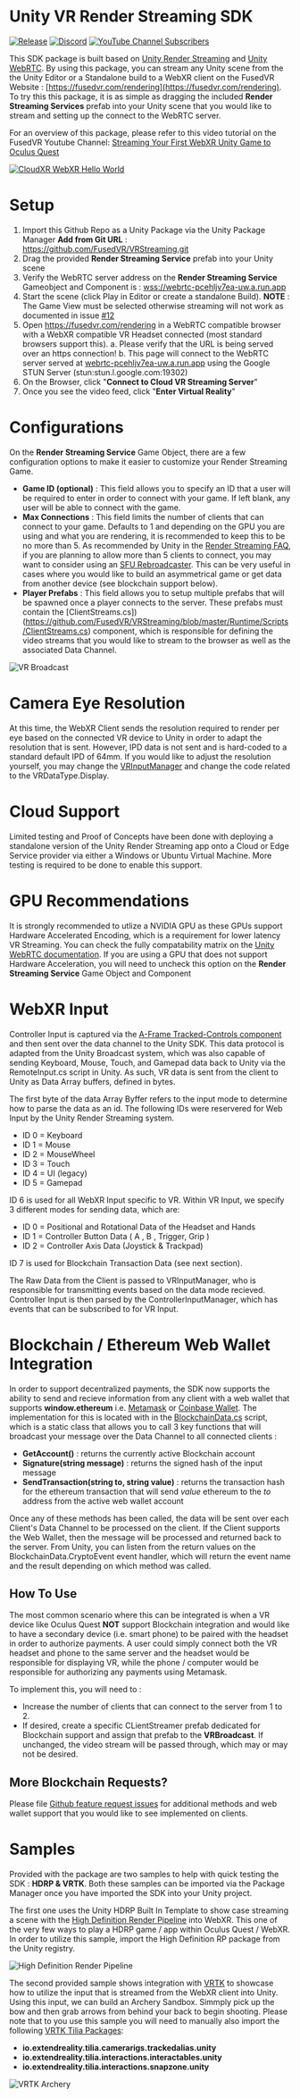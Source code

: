 # Unity VR Render Streaming SDK

[![Release](https://img.shields.io/github/v/release/FusedVR/VRStreaming)](https://github.com/FusedVR/VRStreaming/releases) [![Discord](https://img.shields.io/discord/871764886563196948?color=6a0dad&label=discord&logo=discord)](https://discord.gg/rV8fEAmG5B) [![YouTube Channel Subscribers](https://img.shields.io/youtube/channel/subscribers/UCLO98KHpNx6JwsdnH04l9yQ?style=social)](https://www.youtube.com/FusedVR?sub_confirmation=1)

This SDK package is built based on [Unity Render Streaming](https://docs.unity3d.com/Packages/com.unity.renderstreaming@2.0/manual/index.html) and [Unity WebRTC](https://docs.unity3d.com/Packages/com.unity.webrtc@2.4/manual/index.html). By using this package, you can stream any Unity scene from the the Unity Editor or a Standalone build to a WebXR client on the FusedVR Website : [https://fusedvr.com/rendering](https://fusedvr.com/rendering). To try this this package, it is as simple as dragging the included **Render Streaming Services** prefab into your Unity scene that you would like to stream and setting up the connect to the WebRTC server. 

For an overview of this package, please refer to this video tutorial on the FusedVR Youtube Channel: [Streaming Your First WebXR Unity Game to Oculus Quest](https://youtu.be/di18sWRlbFs)

[![CloudXR WebXR Hello World](https://raw.githubusercontent.com/FusedVR/VRStreaming/master/Images~/hello-world.jpg)](https://youtu.be/di18sWRlbFs)

# Setup

1. Import this Github Repo as a Unity Package via the Unity Package Manager **Add from Git URL** : https://github.com/FusedVR/VRStreaming.git
2. Drag the provided **Render Streaming Service** prefab into your Unity scene
3. Verify the WebRTC server address on the **Render Streaming Service** Gameobject and Component is : [wss://webrtc-pcehljv7ea-uw.a.run.app](https://webrtc-pcehljv7ea-uw.a.run.app)
4. Start the scene (click Play in Editor or create a standalone Build). **NOTE** : The Game View must be selected otherwise streaming will not work as documented in issue [#12](https://github.com/FusedVR/VRStreaming/issues/12) 
5. Open https://fusedvr.com/rendering in a WebRTC compatible browser  with a WebXR compatible VR Headset connected (most standard browsers support this).
  a. Please verify that the URL is being served over an https connection!
  b. This page will connect to the WebRTC server served at [webrtc-pcehljv7ea-uw.a.run.app](https://webrtc-pcehljv7ea-uw.a.run.app) using the Google STUN Server (stun:stun.l.google.com:19302)
5. On the Browser, click "**Connect to Cloud VR Streaming Server**"
6. Once you see the video feed, click "**Enter Virtual Reality**"

# Configurations

On the **Render Streaming Service** Game Object, there are a few configuration options to make it easier to customize your Render Streaming Game.

- **Game ID (optional)** : This field allows you to specify an ID that a user will be required to enter in order to connect with your game. If left blank, any user will be able to connect with the game. 
- **Max Connections** : This field limits the number of clients that can connect to your game. Defaults to 1 and depending on the GPU you are using and what you are rendering, it is recommended to keep this to be no more than 5. As recommended by Unity in the [Render Streaming FAQ](https://docs.unity3d.com/Packages/com.unity.renderstreaming@2.0/manual/en/faq.html), if you are planning to allow more than 5 clients to connect, you may want to consider using an [SFU Rebroadcaster](https://webrtcglossary.com/sfu/). This can be very useful in cases where you would like to build an asymmetrical game or get data from another device (see blockchain support below).
- **Player Prefabs** : This field allows you to setup multiple prefabs that will be spawned once a player connects to the server. These prefabs must contain the [ClientStreams.cs])(https://github.com/FusedVR/VRStreaming/blob/master/Runtime/Scripts/ClientStreams.cs) component, which is responsible for defining the video streams that you would like to stream to the browser as well as the associated Data Channel. 

![VR Broadcast](https://raw.githubusercontent.com/FusedVR/VRStreaming/master/Images~/render-streaming-service.png)

# Camera Eye Resolution

At this time, the WebXR Client sends the resolution required to render per eye based on the connected VR device to Unity in order to adapt the resolution that is sent. However, IPD data is not sent and is hard-coded to a standard default IPD of 64mm. If you would like to adjust the resolution yourself, you may change the [VRInputManager](https://github.com/FusedVR/VRStreaming/blob/master/Runtime/Scripts/VRInputManager.cs) and change the code related to the VRDataType.Display.

# Cloud Support

Limited testing and Proof of Concepts have been done with deploying a standalone version of the Unity Render Streaming app onto a Cloud or Edge Service provider via either a Windows or Ubuntu Virtual Machine. More testing is required to be done to enable this support. 

# GPU Recommendations

It is strongly recommended to utlize a NVIDIA GPU as these GPUs support Hardware Accelerated Encoding, which is a requirement for lower latency VR Streaming. You can check the fully compatability matrix on the [Unity WebRTC documentation](https://docs.unity3d.com/Packages/com.unity.webrtc@2.4/manual/index.html). If you are using a GPU that does not support Hardware Acceleration, you will need to uncheck this option on the **Render Streaming Service** Game Object and Component

# WebXR Input

Controller Input is captured via the [A-Frame Tracked-Controls component](https://aframe.io/docs/1.2.0/components/tracked-controls.html) and then sent over the data channel to the Unity SDK. This data protocol is adapted from the Unity Broadcast system, which was also capable of sending Keyboard, Mouse, Touch, and Gamepad data back to Unity via the RemoteInput.cs script in Unity. As such, VR data is sent from the client to Unity as Data Array buffers, defined in bytes. 

The first byte of the data Array Byffer refers to the input mode to determine how to parse the data as an id. The following IDs were reservered for Web Input by the Unity Render Streaming system. 

- ID 0 = Keyboard
- ID 1 = Mouse
- ID 2 = MouseWheel
- ID 3 = Touch
- ID 4 = UI (legacy)
- ID 5 = Gamepad

ID 6 is used for all WebXR Input specific to VR. Within VR Input, we specify 3 different modes for sending data, which are:
- ID 0 = Positional and Rotational Data of the Headset and Hands
- ID 1 = Controller Button Data ( A , B , Trigger, Grip )
- ID 2 = Controller Axis Data (Joystick & Trackpad)

ID 7 is used for Blockchain Transaction Data (see next section). 

The Raw Data from the Client is passed to VRInputManager, who is responsible for transmitting events based on the data mode recieved. Controller Input is then parsed by the ControllerInputManager, which has events that can be subscribed to for VR Input. 

# Blockchain / Ethereum Web Wallet Integration

In order to support decentralized payments, the SDK now supports the ability to send and recieve information from any client with a web wallet that supports **window.ethereum** i.e. [Metamask](https://metamask.io/) or [Coinbase Wallet](https://wallet.coinbase.com/). The implementation for this is located with in the [BlockchainData.cs]((https://github.com/FusedVR/VRStreaming/blob/master/Runtime/Scripts/BlockchainData.cs)) script, which is a static class that allows you to call 3 key functions that will broadcast your message over the Data Channel to all connected clients :

- **GetAccount()** : returns the currently active Blockchain account
- **Signature(string message)** : returns the signed hash of the input message
- **SendTransaction(string to, string value)** : returns the transaction hash for the ethereum transaction that will send *value* ethereum to the *to* address from the active web wallet account

Once any of these methods has been called, the data will be sent over each Client's Data Channel to be processed on the client. If the Client supports the Web Wallet, then the message will be processed and returned back to the server. From Unity, you can listen from the return values on the BlockchainData.CryptoEvent event handler, which will return the event name and the result depending on which method was called. 

## How To Use

The most common scenario where this can be integrated is when a VR device like Oculus Quest **NOT** support Blockchain integration and would like to have a secondary device (i.e. smart phone) to be paired with the headset in order to authorize payments. A user could simply connect both the VR headset and phone to the same server and the headset would be responsible for displaying VR, while the phone / computer would be responsible for authorizing any payments using Metamask.

To implement this, you will need to :

- Increase the number of clients that can connect to the server from 1 to 2.
- If desired, create a specific CLientStreamer prefab dedicated for Blockchain support and assign that prefab to the **VRBroadcast**. If unchanged, the video stream will be passed through, which may or may not be desired. 

## More Blockchain Requests?

Please file [Github feature request issues](https://github.com/FusedVR/VRStreaming/issues) for additional methods and web wallet support that you would like to see implemented on clients. 

# Samples

Provided with the package are two samples to help with quick testing the SDK : **HDRP & VRTK**. Both these samples can be imported via the Package Manager once you have imported the SDK into your Unity project. 

The first one uses the Unity HDRP Built In Template to show case streaming a scene with the [High Definition Render Pipeline](https://docs.unity3d.com/Packages/com.unity.render-pipelines.high-definition@11.0/manual/index.html) into WebXR. This one of the very few ways to play a HDRP game / app within Oculus Quest / WebXR. In order to utilize this sample, import the High Definition RP package from the Unity registry. 

![High Definition Render Pipeline](https://raw.githubusercontent.com/FusedVR/VRStreaming/master/Images~/hdrpvr.png)

The second provided sample shows integration with [VRTK](https://www.vrtk.io/) to showcase how to utilize the input that is streamed from the WebXR client into Unity. Using this input, we can build an Archery Sandbox. Simmply pick up the bow and then grab arrows from behind your back to begin shooting. Please note that to you use this sample you will need to manually also import the following [VRTK Tilia Packages](https://www.vrtk.io/tilia.html):

- **io.extendreality.tilia.camerarigs.trackedalias.unity**
- **io.extendreality.tilia.interactions.interactables.unity**
- **io.extendreality.tilia.interactions.snapzone.unity**

![VRTK Archery](https://raw.githubusercontent.com/FusedVR/VRStreaming/master/Images~/archery-sample.png)
